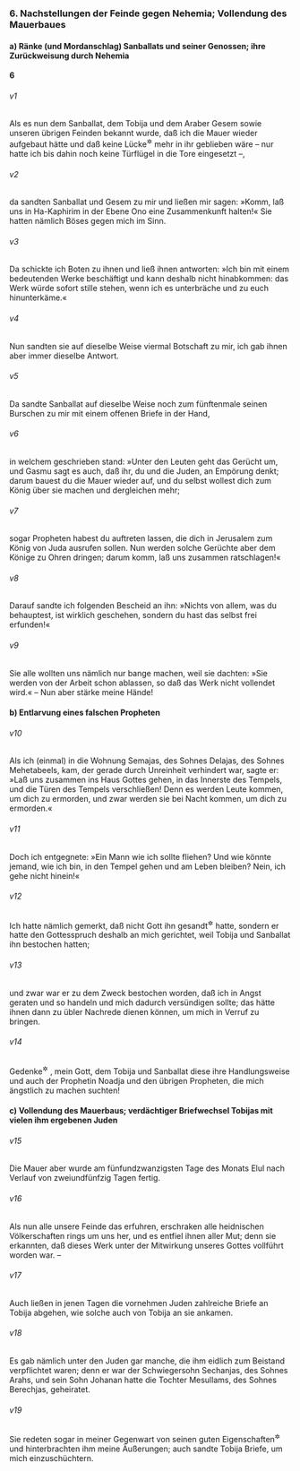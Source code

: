 ### 6. Nachstellungen der Feinde gegen Nehemia; Vollendung des Mauerbaues

#### a) Ränke (und Mordanschlag) Sanballats und seiner Genossen; ihre Zurückweisung durch Nehemia

__6__

###### v1
Als es nun dem Sanballat, dem Tobija und dem Araber Gesem sowie unseren übrigen Feinden bekannt wurde, daß ich die Mauer wieder aufgebaut hätte und daß keine Lücke<sup title="oder: kein Riß">&#x2732;</sup>
 mehr in ihr geblieben wäre – nur hatte ich bis dahin noch keine Türflügel in die Tore eingesetzt –,

###### v2
da sandten Sanballat und Gesem zu mir und ließen mir sagen: »Komm, laß uns in Ha-Kaphirim in der Ebene Ono eine Zusammenkunft halten!« Sie hatten nämlich Böses gegen mich im Sinn.

###### v3
Da schickte ich Boten zu ihnen und ließ ihnen antworten: »Ich bin mit einem bedeutenden Werke beschäftigt und kann deshalb nicht hinabkommen: das Werk würde sofort stille stehen, wenn ich es unterbräche und zu euch hinunterkäme.«

###### v4
Nun sandten sie auf dieselbe Weise viermal Botschaft zu mir, ich gab ihnen aber immer dieselbe Antwort.

###### v5
Da sandte Sanballat auf dieselbe Weise noch zum fünftenmale seinen Burschen zu mir mit einem offenen Briefe in der Hand,

###### v6
in welchem geschrieben stand: »Unter den Leuten geht das Gerücht um, und Gasmu sagt es auch, daß ihr, du und die Juden, an Empörung denkt; darum bauest du die Mauer wieder auf, und du selbst wollest dich zum König über sie machen und dergleichen mehr;

###### v7
sogar Propheten habest du auftreten lassen, die dich in Jerusalem zum König von Juda ausrufen sollen. Nun werden solche Gerüchte aber dem Könige zu Ohren dringen; darum komm, laß uns zusammen ratschlagen!«

###### v8
Darauf sandte ich folgenden Bescheid an ihn: »Nichts von allem, was du behauptest, ist wirklich geschehen, sondern du hast das selbst frei erfunden!«

###### v9
Sie alle wollten uns nämlich nur bange machen, weil sie dachten: »Sie werden von der Arbeit schon ablassen, so daß das Werk nicht vollendet wird.« – Nun aber stärke meine Hände!

#### b) Entlarvung eines falschen Propheten


###### v10
Als ich (einmal) in die Wohnung Semajas, des Sohnes Delajas, des Sohnes Mehetabeels, kam, der gerade durch Unreinheit verhindert war, sagte er: »Laß uns zusammen ins Haus Gottes gehen, in das Innerste des Tempels, und die Türen des Tempels verschließen! Denn es werden Leute kommen, um dich zu ermorden, und zwar werden sie bei Nacht kommen, um dich zu ermorden.«

###### v11
Doch ich entgegnete: »Ein Mann wie ich sollte fliehen? Und wie könnte jemand, wie ich bin, in den Tempel gehen und am Leben bleiben? Nein, ich gehe nicht hinein!«

###### v12
Ich hatte nämlich gemerkt, daß nicht Gott ihn gesandt<sup title="= beauftragt">&#x2732;</sup>
 hatte, sondern er hatte den Gottesspruch deshalb an mich gerichtet, weil Tobija und Sanballat ihn bestochen hatten;

###### v13
und zwar war er zu dem Zweck bestochen worden, daß ich in Angst geraten und so handeln und mich dadurch versündigen sollte; das hätte ihnen dann zu übler Nachrede dienen können, um mich in Verruf zu bringen.

###### v14
Gedenke<sup title="= vergilt">&#x2732;</sup>
, mein Gott, dem Tobija und Sanballat diese ihre Handlungsweise und auch der Prophetin Noadja und den übrigen Propheten, die mich ängstlich zu machen suchten!

#### c) Vollendung des Mauerbaus; verdächtiger Briefwechsel Tobijas mit vielen ihm ergebenen Juden


###### v15
Die Mauer aber wurde am fünfundzwanzigsten Tage des Monats Elul nach Verlauf von zweiundfünfzig Tagen fertig.

###### v16
Als nun alle unsere Feinde das erfuhren, erschraken alle heidnischen Völkerschaften rings um uns her, und es entfiel ihnen aller Mut; denn sie erkannten, daß dieses Werk unter der Mitwirkung unseres Gottes vollführt worden war. –

###### v17
Auch ließen in jenen Tagen die vornehmen Juden zahlreiche Briefe an Tobija abgehen, wie solche auch von Tobija an sie ankamen.

###### v18
Es gab nämlich unter den Juden gar manche, die ihm eidlich zum Beistand verpflichtet waren; denn er war der Schwiegersohn Sechanjas, des Sohnes Arahs, und sein Sohn Johanan hatte die Tochter Mesullams, des Sohnes Berechjas, geheiratet.

###### v19
Sie redeten sogar in meiner Gegenwart von seinen guten Eigenschaften<sup title="oder: Absichten">&#x2732;</sup>
 und hinterbrachten ihm meine Äußerungen; auch sandte Tobija Briefe, um mich einzuschüchtern.